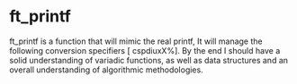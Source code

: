 # ft_printf
ft_printf is a function that will mimic the real printf, It will manage the following conversion specifiers [ cspdiuxX%]. By the end I should have a solid understanding of variadic functions, as well as data structures and an overall understanding of algorithmic methodologies. 
